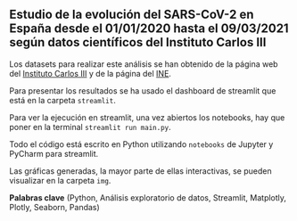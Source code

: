 ## Estudio de la evolución del SARS-CoV-2 en España desde el 01/01/2020 hasta el 09/03/2021 según datos científicos del Instituto Carlos III

Los datasets para realizar este análisis se han obtenido de la página web del [Instituto Carlos III](https://cnecovid.isciii.es/covid19/) y de la página del [INE](https://www.ine.es/dyngs/INEbase/es/categoria.htm?c=Estadistica_P&cid=1254734710984).

Para presentar los resultados se ha usado el dashboard de streamlit que está en la carpeta `streamlit`. 

Para ver la ejecución en streamlit, una vez abiertos los notebooks, hay que poner en la terminal `streamlit run main.py`.

Todo el código está escrito en Python utilizando `notebooks` de Jupyter y PyCharm para streamlit. 

Las gráficas generadas, la mayor parte de ellas interactivas, se pueden visualizar en la carpeta `img`.

**Palabras clave** (Python, Análisis exploratorio de datos, Streamlit, Matplotly, Plotly, Seaborn, Pandas)
